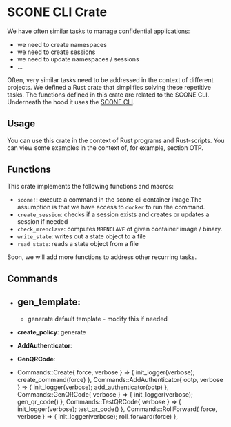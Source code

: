 # SCONE CLI Crate

We have often similar tasks to manage confidential applications:

- we need to create namespaces
- we need to create sessions
- we need to update namespaces / sessions
- ...

Often, very similar tasks need to be addressed in the context of different projects.
We defined a Rust crate that simplifies solving these repetitive tasks. The functions defined
in this crate are related to the SCONE CLI. Underneath the hood it uses the [SCONE CLI](https://sconedocs.github.io/CAS_cli/).

## Usage

You can use this crate in the context of Rust programs and Rust-scripts. You can view some 
examples in the context of, for example, section OTP.

## Functions

This crate implements the following functions and macros:

- `scone!`: execute a command in the scone cli container image.The assumption is that we have access to `docker` to run the command.
- `create_session`: checks if a session exists and creates or updates a session if needed
- `check_mrenclave`: computes `MRENCLAVE` of given container image / binary.
- `write_state`: writes out a state object to a file
- `read_state`: reads a state object from a file

Soon, we will add more functions to address other recurring tasks.

## Commands

- **gen_template**:
  - 
  - generate default template - modify this if needed
- **create_policy**: generate
- **AddAuthenticator**:
- **GenQRCode**:


- Commands::Create{ force, verbose } => { init_logger(verbose); create_command(force) },
  Commands::AddAuthenticator{ ootp, verbose } => { init_logger(verbose); add_authenticator(ootp) },
  Commands::GenQRCode{ verbose } => { init_logger(verbose); gen_qr_code() },
  Commands::TestQRCode{ verbose } => { init_logger(verbose); test_qr_code() },
  Commands::RollForward{ force, verbose } => { init_logger(verbose); roll_forward(force) },
